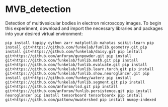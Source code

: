 # MVB_detection
Detection of multivesicular bodies in electron microscopy images. 
To begin this experiment, download and import the necessary libraries and packages into your desired virtual environment: 

`pip install tapipy cython zarr matplotlib mahotas scikit-learn
pip install git+https://github.com/funkelab/funlib.geometry.git
pip install git+https://github.com/funkelab/daisy.git
pip install git+https://github.com/anforsm/gunpowder.git
pip install git+https://github.com/funkelab/funlib.math.git
pip install git+https://github.com/funkelab/funlib.evaluate.git
pip install git+https://github.com/funkelab/funlib.learn.torch.git
pip install git+https://github.com/funkelab/funlib.show.neuroglancer.git
pip install git+https://github.com/funkey/waterz
pip install git+https://github.com/funkelab/funlib.segment.git
pip install git+https://github.com/anforsm/lsd.git
pip install git+https://github.com/anforsm/funlib.persistence.git
pip install neuroglancer
pip install tensorboard tensorboardx
pip install git+https://github.com/pattonw/mwatershed
pip install numpy-indexed`
